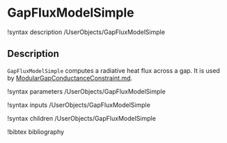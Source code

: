# GapFluxModelSimple

!syntax description /UserObjects/GapFluxModelSimple

## Description

`GapFluxModelSimple` computes a radiative heat flux across a gap. It is used by
[ModularGapConductanceConstraint.md](ModularGapConductanceConstraint.md).

!syntax parameters /UserObjects/GapFluxModelSimple

!syntax inputs /UserObjects/GapFluxModelSimple

!syntax children /UserObjects/GapFluxModelSimple

!bibtex bibliography
